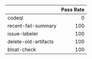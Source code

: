 |                      |   Pass Rate |
|:---------------------|------------:|
| codeql               |           0 |
| recent-fail-summary  |         100 |
| issue-labeler        |         100 |
| delete-old-artifacts |         100 |
| bloat-check          |         100 |